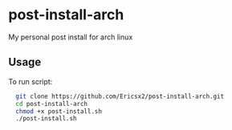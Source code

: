 # post-install-arch

My personal post install for arch linux

## Usage

To run script:

```bash
  git clone https://github.com/Ericsx2/post-install-arch.git
  cd post-install-arch
  chmod +x post-install.sh
  ./post-install.sh
```
